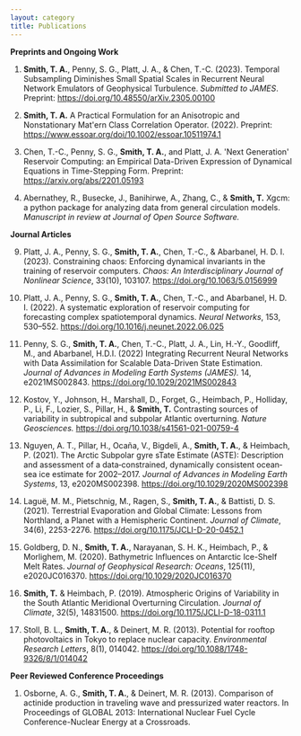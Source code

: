 ```yaml
---
layout: category
title: Publications
---
```


**Preprints and Ongoing Work**

1. **Smith, T. A.**, Penny, S. G., Platt, J. A., & Chen, T.-C. (2023).
   Temporal Subsampling Diminishes Small Spatial Scales in
   Recurrent Neural Network Emulators of Geophysical Turbulence.
   *Submitted to JAMES*. Preprint:
   <https://doi.org/10.48550/arXiv.2305.00100>

3. **Smith, T. A.**
   A Practical Formulation for an Anisotropic
   and Nonstationary Mat\'ern Class Correlation Operator.
   (2022).
   Preprint:
   <https://www.essoar.org/doi/10.1002/essoar.10511974.1>

4. Chen, T.-C., Penny, S. G., **Smith, T. A.**, and Platt, J. A.
   'Next Generation' Reservoir Computing: an Empirical Data-Driven Expression of
   Dynamical Equations in Time-Stepping Form.
   Preprint: <https://arxiv.org/abs/2201.05193>

5. Abernathey, R., Busecke, J., Banihirwe, A., Zhang, C., & **Smith, T.**
    Xgcm: a python package for analyzing data from general circulation models.
    *Manuscript in review at Journal of Open Source Software.*

**Journal Articles**

9. Platt, J. A., Penny, S. G., **Smith, T. A.**, Chen, T.-C., & Abarbanel, H. D. I. (2023).
   Constraining chaos: Enforcing dynamical invariants in the training of reservoir computers.
   *Chaos: An Interdisciplinary Journal of Nonlinear Science*, 33(10), 103107.
   <https://doi.org/10.1063/5.0156999>


8. Platt, J. A., Penny, S. G., **Smith, T. A.**, Chen, T.-C., and Abarbanel, H. D. I.
   (2022). A systematic exploration of reservoir computing for forecasting complex spatiotemporal dynamics.
   *Neural Networks*, 153, 530–552. <https://doi.org/10.1016/j.neunet.2022.06.025>

7. Penny, S. G., **Smith, T. A.**, Chen, T.-C., Platt, J. A., Lin, H.-Y., Goodliff,
    M., and Abarbanel, H.D.I. (2022) Integrating Recurrent Neural Networks with Data
    Assimilation for Scalable Data-Driven State Estimation.
    *Journal of Advances in Modeling Earth Systems (JAMES).*
    14, e2021MS002843. <https://doi.org/10.1029/2021MS002843>

6. Kostov, Y., Johnson, H., Marshall, D., Forget, G., Heimbach, P.,
    Holliday, P., Li, F., Lozier, S., Pillar, H., & **Smith, T.**
    Contrasting sources of variability in subtropical and subpolar
    Atlantic overturning. *Nature Geosciences.*
    <https://doi.org/10.1038/s41561-021-00759-4>

5. Nguyen, A. T., Pillar, H., Oca&ntilde;a, V., Bigdeli, A.,
    **Smith, T. A.**, & Heimbach, P. (2021). The Arctic Subpolar
    gyre sTate Estimate (ASTE): Description and assessment of a
    data‐constrained, dynamically consistent ocean‐sea ice estimate
    for 2002–2017. *Journal of Advances in Modeling Earth Systems*,
    13, e2020MS002398. <https://doi.org/10.1029/2020MS002398>

4. Lagu&#235;, M. M., Pietschnig, M., Ragen, S., **Smith, T. A.**,
    & Battisti, D. S. (2021). Terrestrial Evaporation and Global Climate:
    Lessons from Northland, a Planet with a Hemispheric Continent.
    *Journal of Climate*, 34(6), 2253-2276.
    <https://doi.org/10.1175/JCLI-D-20-0452.1>

3. Goldberg, D. N., **Smith, T. A.**, Narayanan, S. H. K.,
    Heimbach, P., & Morlighem, M. (2020). Bathymetric Influences on
    Antarctic Ice-Shelf Melt Rates. *Journal of Geophysical
    Research: Oceans*, 125(11), e2020JC016370.
    <https://doi.org/10.1029/2020JC016370>

2. **Smith, T.** & Heimbach, P. (2019).
    Atmospheric Origins of Variability in the South Atlantic Meridional
    Overturning Circulation.
    *Journal of Climate*, 32(5), 14831500.
    <https://doi.org/10.1175/JCLI-D-18-0311.1>

1. Stoll, B. L., **Smith, T. A.**, & Deinert, M. R. (2013).
    Potential for rooftop photovoltaics in Tokyo to replace nuclear capacity.
    *Environmental Research Letters*, 8(1), 014042.
    <https://doi.org/10.1088/1748-9326/8/1/014042>

**Peer Reviewed Conference Proceedings**

1. Osborne, A. G., **Smith, T. A.**, & Deinert, M. R. (2013).
    Comparison of actinide production in traveling wave and pressurized water
    reactors. In Proceedings of GLOBAL 2013: International Nuclear Fuel
    Cycle Conference-Nuclear Energy at a Crossroads.
